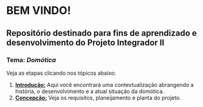 # BEM VINDO!
## Repositório destinado para fins de aprendizado e desenvolvimento do Projeto Integrador II
### Tema: *Domótica*

Veja as etapas clicando nos tópicos abaixo:

1. **[Introdução:](https://github.com/nobrucamargo/PI-II/blob/3307cbae157147e6776728f8937acc83deac442c/INTRODUCAO.md)** Aqui você encontrará uma contextualização abrangendo a história, o desenvolvimento e a atual situação da domótica.
3. **[Concepção:](https://github.com/nobrucamargo/PI-II/blob/cae4fbb056e9466f3f901994bedd8f647f8fcf74/concepcao.md)** Veja os requisitos, planeijamento e planta do projeto.
